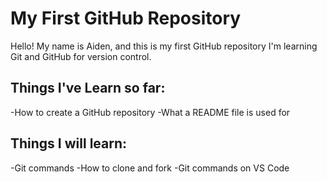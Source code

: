 # My First GitHub Repository
Hello! My name is Aiden, and this is my first GitHub repository
I'm learning Git and GitHub for version control.

## Things I've Learn so far:
-How to create a GitHub repository
-What a README file is used for

## Things I will learn:
-Git commands
-How to clone and fork
-Git commands on VS Code
